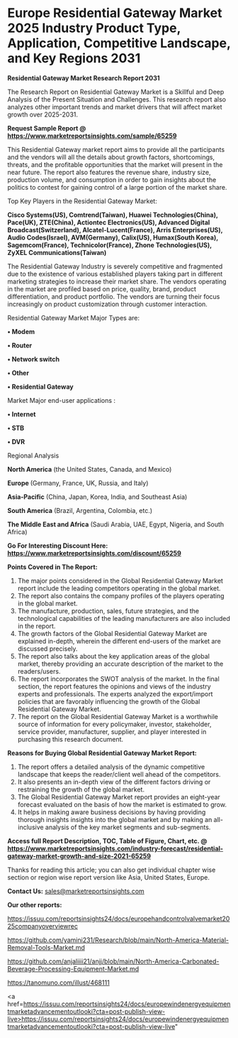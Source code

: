 # Europe Residential Gateway Market 2025 Industry Product Type, Application, Competitive Landscape, and Key Regions 2031

<strong>Residential Gateway Market Research Report 2031</strong>

The Research Report on Residential Gateway Market is a Skillful and Deep Analysis of the Present Situation and Challenges. This research report also analyzes other important trends and market drivers that will affect market growth over 2025-2031.

<strong>Request Sample Report @ <a href=https://www.marketreportsinsights.com/sample/65259>https://www.marketreportsinsights.com/sample/65259</a></strong>

This Residential Gateway market report aims to provide all the participants and the vendors will all the details about growth factors, shortcomings, threats, and the profitable opportunities that the market will present in the near future. The report also features the revenue share, industry size, production volume, and consumption in order to gain insights about the politics to contest for gaining control of a large portion of the market share.

Top Key Players in the Residential Gateway Market:

<strong>Cisco Systems(US), Comtrend(Taiwan), Huawei Technologies(China), Pace(UK), ZTE(China), Actiontec Electronics(US), Advanced Digital Broadcast(Switzerland), Alcatel-Lucent(France), Arris Enterprises(US), Audio Codes(Israel), AVM(Germany), Calix(US), Humax(South Korea), Sagemcom(France), Technicolor(France), Zhone Technologies(US), ZyXEL Communications(Taiwan)</strong>

The Residential Gateway Industry is severely competitive and fragmented due to the existence of various established players taking part in different marketing strategies to increase their market share. The vendors operating in the market are profiled based on price, quality, brand, product differentiation, and product portfolio. The vendors are turning their focus increasingly on product customization through customer interaction.

Residential Gateway Market Major Types are:

<strong>• Modem

• Router

• Network switch

• Other

• Residential Gateway</strong>

Market Major end-user applications :

<strong>• Internet

• STB

• DVR</strong>

Regional Analysis

</u><strong><b>North America</b></strong> (the United States, Canada, and Mexico)

<strong><b>Europe </b></strong>(Germany, France, UK, Russia, and Italy)

<strong><b>Asia-Pacific</b></strong> (China, Japan, Korea, India, and Southeast Asia)

<strong><b>South America</b></strong> (Brazil, Argentina, Colombia, etc.)

<strong><b>The Middle East and Africa</b></strong> (Saudi Arabia, UAE, Egypt, Nigeria, and South Africa)

<strong>Go For Interesting Discount Here: <a href=https://www.marketreportsinsights.com/discount/65259>https://www.marketreportsinsights.com/discount/65259</a></strong>

<strong>Points Covered in The Report:</strong>
<ol>
  <li>The major points considered in the Global Residential Gateway Market report include the leading competitors operating in the global market.</li>
  <li>The report also contains the company profiles of the players operating in the global market.</li>
  <li>The manufacture, production, sales, future strategies, and the technological capabilities of the leading manufacturers are also included in the report.</li>
  <li>The growth factors of the Global Residential Gateway Market are explained in-depth, wherein the different end-users of the market are discussed precisely.</li>
  <li>The report also talks about the key application areas of the global market, thereby providing an accurate description of the market to the readers/users.</li>
  <li>The report incorporates the SWOT analysis of the market. In the final section, the report features the opinions and views of the industry experts and professionals. The experts analyzed the export/import policies that are favorably influencing the growth of the Global Residential Gateway Market.</li>
  <li>The report on the Global Residential Gateway Market is a worthwhile source of information for every policymaker, investor, stakeholder, service provider, manufacturer, supplier, and player interested in purchasing this research document.</li>
</ol>
<strong>Reasons for Buying Global Residential Gateway Market Report:</strong>

<ol>
  <li>The report offers a detailed analysis of the dynamic competitive landscape that keeps the reader/client well ahead of the competitors.</li>
  <li>It also presents an in-depth view of the different factors driving or restraining the growth of the global market.</li>
  <li>The Global Residential Gateway Market report provides an eight-year forecast evaluated on the basis of how the market is estimated to grow.</li>
  <li>It helps in making aware business decisions by having providing thorough insights insights into the global market and by making an all-inclusive analysis of the key market segments and sub-segments.</li>
</ol>
<strong>Access full Report Description, TOC, Table of Figure, Chart, etc. @ <a href=https://www.marketreportsinsights.com/industry-forecast/residential-gateway-market-growth-and-size-2021-65259>https://www.marketreportsinsights.com/industry-forecast/residential-gateway-market-growth-and-size-2021-65259</a></strong>


Thanks for reading this article; you can also get individual chapter wise section or region wise report version like Asia, United States, Europe.

<strong>Contact Us:</strong>
sales@marketreportsinsights.com

<strong>Our other reports:</strong>

<a href=https://issuu.com/reportsinsights24/docs/europehandcontrolvalvemarket2025companyoverviewrec>https://issuu.com/reportsinsights24/docs/europehandcontrolvalvemarket2025companyoverviewrec</a>

<a href=https://github.com/yamini231/Research/blob/main/North-America-Material-Removal-Tools-Market.md>https://github.com/yamini231/Research/blob/main/North-America-Material-Removal-Tools-Market.md</a>

<a href=https://github.com/anjaliiii21/anjj/blob/main/North-America-Carbonated-Beverage-Processing-Equipment-Market.md>https://github.com/anjaliiii21/anjj/blob/main/North-America-Carbonated-Beverage-Processing-Equipment-Market.md</a>

<a href=https://tanomuno.com/illust/468111>https://tanomuno.com/illust/468111</a>

<a href=https://issuu.com/reportsinsights24/docs/europewindenergyequipmentmarketadvancementoutlooki?cta=post-publish-view-live>https://issuu.com/reportsinsights24/docs/europewindenergyequipmentmarketadvancementoutlooki?cta=post-publish-view-live</a>"
